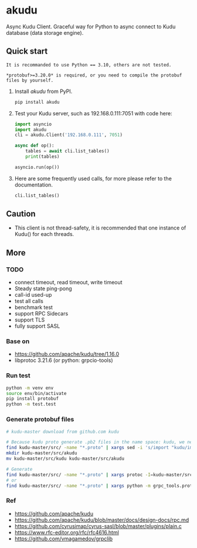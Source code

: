 # akudu
Async Kudu Client. Graceful way for Python to async connect to Kudu database (data storage engine).

## Quick start

```
It is recommanded to use Python == 3.10, others are not tested.

*protobuf>=3.20.0* is required, or you need to compile the protobuf files by yourself.
```


1. Install *akudu* from PyPI.
    ``` bash
    pip install akudu
    ```

2. Test your Kudu server, such as 192.168.0.111:7051 with code here:
    ``` python
    import asyncio
    import akudu
    cli = akudu.Client('192.168.0.111', 7051)

    async def op():
        tables = await cli.list_tables()
        print(tables)

    asyncio.run(op())
    ```

3. Here are some frequently used calls, for more please refer to the documentation.
    ``` python
    cli.list_tables()
    ```


## Caution

* This client is not thread-safety, it is recommended that one instance of Kudu() for each threads.



## More

### TODO

* connect timeout, read timeout, write timeout
* Steady state ping-pong
* call-id used-up
* test all calls
* benchmark test
* support RPC Sidecars
* support TLS
* fully support SASL

### Base on

* https://github.com/apache/kudu/tree/1.16.0
* libprotoc 3.21.6 (or python: grpcio-tools)

### Run test

``` bash
python -m venv env
source env/bin/activate
pip install protobuf
python -m test.test
```

### Generate protobuf files

``` bash
# kudu-master download from github.com kudu

# Because kudu proto generate .pb2 files in the name space: kudu, we need to change it into akudu.kudu
find kudu-master/src/ -name "*.proto" | xargs sed -i 's/import "kudu/import "akudu\/kudu/g'
mkdir kudu-master/src/akudu
mv kudu-master/src/kudu kudu-master/src/akudu

# Generate
find kudu-master/src/ -name "*.proto" | xargs protoc -I=kudu-master/src --python_out=.
# or
find kudu-master/src/ -name "*.proto" | xargs python -m grpc_tools.protoc -I=kudu-master/src --python_out=.
```

### Ref

* https://github.com/apache/kudu
* https://github.com/apache/kudu/blob/master/docs/design-docs/rpc.md
* https://github.com/cyrusimap/cyrus-sasl/blob/master/plugins/plain.c
* https://www.rfc-editor.org/rfc/rfc4616.html
* https://github.com/vmagamedov/grpclib
